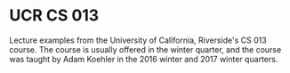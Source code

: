 # UCR CS 013
Lecture examples from the University of California, Riverside's CS 013 course.
The course is usually offered in the winter quarter, and the course was taught 
by Adam Koehler in the 2016 winter and 2017 winter quarters.
